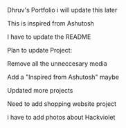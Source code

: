 Dhruv's Portfolio
i will update this later

This is inspired from Ashutosh

I have to update the README

Plan to update Project:

Remove all the unneccesary media

Add a "Inspired from Ashutosh" maybe

Updated more projects

Need to add shopping website project

i have to add photos about Hackviolet
